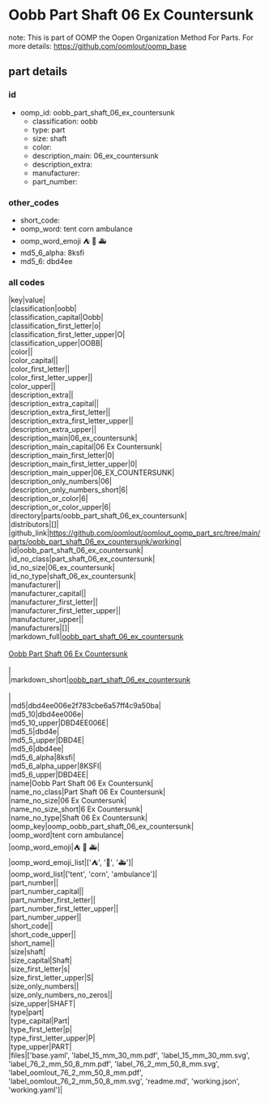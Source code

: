 # Oobb Part Shaft 06 Ex Countersunk  

note: This is part of OOMP the Oopen Organization Method For Parts. For more details: https://github.com/oomlout/oomp_base

##  part details





### id
* oomp_id: oobb_part_shaft_06_ex_countersunk
  * classification: oobb
  * type: part
  * size: shaft
  * color: 
  * description_main: 06_ex_countersunk
  * description_extra: 
  * manufacturer: 
  * part_number: 

### other_codes
* short_code: 
* oomp_word: tent corn ambulance
* oomp_word_emoji :tent: :corn: :ambulance:
* md5_6_alpha: 8ksfi
* md5_6: dbd4ee

### all codes 
|key|value|  
|classification|oobb|  
|classification_capital|Oobb|  
|classification_first_letter|o|  
|classification_first_letter_upper|O|  
|classification_upper|OOBB|  
|color||  
|color_capital||  
|color_first_letter||  
|color_first_letter_upper||  
|color_upper||  
|description_extra||  
|description_extra_capital||  
|description_extra_first_letter||  
|description_extra_first_letter_upper||  
|description_extra_upper||  
|description_main|06_ex_countersunk|  
|description_main_capital|06 Ex Countersunk|  
|description_main_first_letter|0|  
|description_main_first_letter_upper|0|  
|description_main_upper|06_EX_COUNTERSUNK|  
|description_only_numbers|06|  
|description_only_numbers_short|6|  
|description_or_color|6|  
|description_or_color_upper|6|  
|directory|parts/oobb_part_shaft_06_ex_countersunk|  
|distributors|[]|  
|github_link|https://github.com/oomlout/oomlout_oomp_part_src/tree/main/parts/oobb_part_shaft_06_ex_countersunk/working|  
|id|oobb_part_shaft_06_ex_countersunk|  
|id_no_class|part_shaft_06_ex_countersunk|  
|id_no_size|06_ex_countersunk|  
|id_no_type|shaft_06_ex_countersunk|  
|manufacturer||  
|manufacturer_capital||  
|manufacturer_first_letter||  
|manufacturer_first_letter_upper||  
|manufacturer_upper||  
|manufacturers|[]|  
|markdown_full|[oobb_part_shaft_06_ex_countersunk](https://github.com/oomlout/oomlout_oomp_part_src/tree/main/parts/oobb_part_shaft_06_ex_countersunk/working)<br>[](https://github.com/oomlout/oomlout_oomp_part_src/tree/main/parts/oobb_part_shaft_06_ex_countersunk/working)<br>[Oobb Part Shaft 06 Ex Countersunk](https://github.com/oomlout/oomlout_oomp_part_src/tree/main/parts/oobb_part_shaft_06_ex_countersunk/working)<br><br>|  
|markdown_short|[oobb_part_shaft_06_ex_countersunk](https://github.com/oomlout/oomlout_oomp_part_src/tree/main/parts/oobb_part_shaft_06_ex_countersunk/working)<br><br>|  
|md5|dbd4ee006e2f783cbe6a57ff4c9a50ba|  
|md5_10|dbd4ee006e|  
|md5_10_upper|DBD4EE006E|  
|md5_5|dbd4e|  
|md5_5_upper|DBD4E|  
|md5_6|dbd4ee|  
|md5_6_alpha|8ksfi|  
|md5_6_alpha_upper|8KSFI|  
|md5_6_upper|DBD4EE|  
|name|Oobb Part Shaft 06 Ex Countersunk|  
|name_no_class|Part Shaft 06 Ex Countersunk|  
|name_no_size|06 Ex Countersunk|  
|name_no_size_short|6 Ex Countersunk|  
|name_no_type|Shaft 06 Ex Countersunk|  
|oomp_key|oomp_oobb_part_shaft_06_ex_countersunk|  
|oomp_word|tent corn ambulance|  
|oomp_word_emoji|:tent: :corn: :ambulance:|  
|oomp_word_emoji_list|[':tent:', ':corn:', ':ambulance:']|  
|oomp_word_list|['tent', 'corn', 'ambulance']|  
|part_number||  
|part_number_capital||  
|part_number_first_letter||  
|part_number_first_letter_upper||  
|part_number_upper||  
|short_code||  
|short_code_upper||  
|short_name||  
|size|shaft|  
|size_capital|Shaft|  
|size_first_letter|s|  
|size_first_letter_upper|S|  
|size_only_numbers||  
|size_only_numbers_no_zeros||  
|size_upper|SHAFT|  
|type|part|  
|type_capital|Part|  
|type_first_letter|p|  
|type_first_letter_upper|P|  
|type_upper|PART|  
|files|['base.yaml', 'label_15_mm_30_mm.pdf', 'label_15_mm_30_mm.svg', 'label_76_2_mm_50_8_mm.pdf', 'label_76_2_mm_50_8_mm.svg', 'label_oomlout_76_2_mm_50_8_mm.pdf', 'label_oomlout_76_2_mm_50_8_mm.svg', 'readme.md', 'working.json', 'working.yaml']|  
